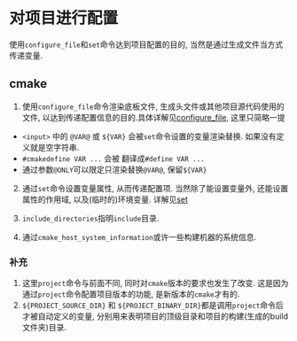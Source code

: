 # 对项目进行配置

使用`configure_file`和`set`命令达到项目配置的目的, 当然是通过生成文件当方式传递变量.


## cmake

1. 使用`configure_file`命令渲染底板文件, 生成头文件或其他项目源代码使用的文件, 以达到传递配置信息的目的.具体详解见[configure_file](https://cmake.org/cmake/help/latest/command/configure_file.html), 这里只简略一提
* `<input>` 中的 `@VAR@` 或 `${VAR}` 会被`set`命令设置的变量渲染替换. 如果没有定义就是空字符串.
* `#cmakedefine VAR ...` 会被 翻译成`#define VAR ...`
* 通过参数`@ONLY`可以限定只渲染替换`@VAR@`, 保留`${VAR}`

2. 通过`set`命令设置变量属性, 从而传递配置项. 当然除了能设置变量外, 还能设置属性的作用域, 以及(临时的)环境变量. 详解见[set](https://cmake.org/cmake/help/latest/command/set.html)

3. `include_directories`指明`include`目录.

4. 通过`cmake_host_system_information`或许一些构建机器的系统信息.

### 补充
1. 这里`project`命令与前面不同, 同时对`cmake`版本的要求也发生了改变. 这是因为通过`project`命令配置项目版本的功能, 是新版本的`cmake`才有的.
2. `${PROJECT_SOURCE_DIR}` 和 `${PROJECT_BINARY_DIR}`都是调用`project`命令后才被自动定义的变量, 分别用来表明项目的顶级目录和项目的构建(生成的build文件夹)目录.